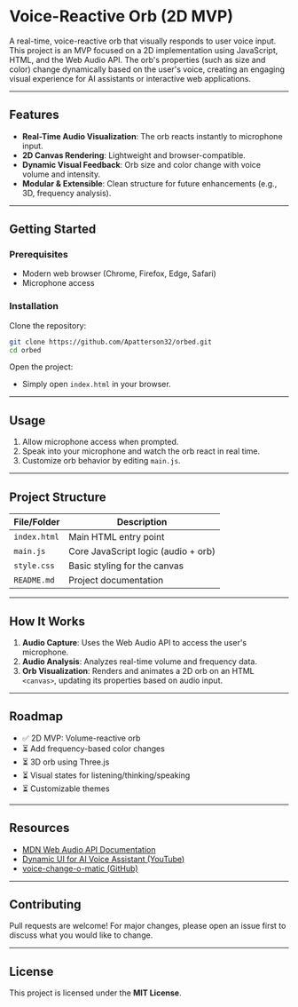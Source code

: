 # Voice-Reactive Orb (2D MVP)

A real-time, voice-reactive orb that visually responds to user voice input. This project is an MVP focused on a 2D implementation using JavaScript, HTML, and the Web Audio API. The orb's properties (such as size and color) change dynamically based on the user's voice, creating an engaging visual experience for AI assistants or interactive web applications.

---

## Features

- **Real-Time Audio Visualization**: The orb reacts instantly to microphone input.  
- **2D Canvas Rendering**: Lightweight and browser-compatible.  
- **Dynamic Visual Feedback**: Orb size and color change with voice volume and intensity.  
- **Modular & Extensible**: Clean structure for future enhancements (e.g., 3D, frequency analysis).  

---

## Getting Started

### Prerequisites

- Modern web browser (Chrome, Firefox, Edge, Safari)  
- Microphone access  

### Installation

Clone the repository:

```bash
git clone https://github.com/Apatterson32/orbed.git
cd orbed
```

Open the project:

- Simply open `index.html` in your browser.

---

## Usage

1. Allow microphone access when prompted.  
2. Speak into your microphone and watch the orb react in real time.  
3. Customize orb behavior by editing `main.js`.

---

## Project Structure

| File/Folder     | Description                          |
|----------------|--------------------------------------|
| `index.html`   | Main HTML entry point                |
| `main.js`      | Core JavaScript logic (audio + orb)  |
| `style.css`    | Basic styling for the canvas         |
| `README.md`    | Project documentation                |

---

## How It Works

1. **Audio Capture**: Uses the Web Audio API to access the user's microphone.  
2. **Audio Analysis**: Analyzes real-time volume and frequency data.  
3. **Orb Visualization**: Renders and animates a 2D orb on an HTML `<canvas>`, updating its properties based on audio input.

---

## Roadmap

- ✅ 2D MVP: Volume-reactive orb  
- ⏳ Add frequency-based color changes  
- ⏳ 3D orb using Three.js  
- ⏳ Visual states for listening/thinking/speaking  
- ⏳ Customizable themes  

---

## Resources

- [MDN Web Audio API Documentation](https://developer.mozilla.org/en-US/docs/Web/API/Web_Audio_API)  
- [Dynamic UI for AI Voice Assistant (YouTube)](https://www.youtube.com/)  
- [voice-change-o-matic (GitHub)](https://github.com/mdn/voice-change-o-matic)

---

## Contributing

Pull requests are welcome! For major changes, please open an issue first to discuss what you would like to change.

---

## License

This project is licensed under the **MIT License**.

